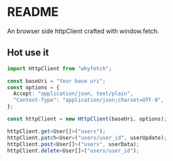 # README

An browser side httpClient crafted with window.fetch.

## Hot use it

```ts
import HttpClient from "whyfetch";

const baseUri = "Your base uri";
const options = {
  Accept: "application/json, text/plain",
  "Content-Type": "application/json;charset=UTF-8",
};

const httpClient = new HttpClient(baseUri, options);

httpClient.get<User[]>("users");
httpClient.patch<User>("users/user_id", userUpdate);
httpClient.post<User[]>("users", userData);
httpClient.delete<User[]>("users/user_id");
```
